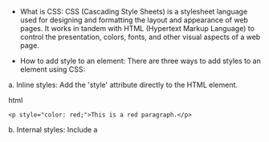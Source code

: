 - What is CSS:
CSS (Cascading Style Sheets) is a stylesheet language used for designing and formatting the layout and appearance of web pages. It works in tandem with HTML (Hypertext Markup Language) to control the presentation, colors, fonts, and other visual aspects of a web page.

- How to add style to an element:
There are three ways to add styles to an element using CSS:

a. Inline styles: Add the 'style' attribute directly to the HTML element.

html
```
<p style="color: red;">This is a red paragraph.</p>
``` 

b. Internal styles: Include a <style> block within the <head> section of the HTML document.

html
```
<head>
  <style>
    p {
      color: red;
    }
  </style>
</head>
```

c. External styles: Create a separate CSS file (e.g., 'styles.css') and link it to your HTML document using the <link> tag within the <head> section.

html
```
<head>
  <link rel="stylesheet" href="styles.css">
</head>
```

- What is a class:
A class in CSS is a reusable identifier that can be applied to multiple HTML elements to apply the same styles. Classes are defined with a period (.) followed by the class name in the CSS file.

css
```
.my-class {
  color: blue;
}
```

In your HTML file, you can apply the class using the 'class' attribute.

html
```
<p class="my-class">This is a blue paragraph.</p>
```

- What is a selector:
A selector in CSS is a pattern that is used to select specific HTML elements and apply styles to them. Selectors can be based on element types (e.g., 'p'), classes (e.g., '.my-class'), IDs (e.g., '#my-id'), attributes (e.g., '[href]'), and more.

- How to compute CSS Specificity Value:
CSS specificity determines the priority of which style rules are applied to an element. It is calculated using a weighted score based on the type of selectors used:

Inline styles: 1,0,0,0
ID selectors: 0,1,0,0
Class, attribute, and pseudo-class selectors: 0,0,1,0
Element and pseudo-element selectors: 0,0,0,1
Add up the values for each selector type in a rule to calculate its specificity. The rule with the highest specificity will be applied to the element.

- What are Box properties in CSS:
Box properties in CSS refer to a set of properties that control the layout and appearance of the rectangular "box" that surrounds every HTML element. These properties include:
Margin: The space outside the border of the element, between the element and its surrounding elements.
Border: The line that surrounds the element, between the padding and margin.
Padding: The space between the content of the element and its border.
Width and Height: The dimensions of the content area of the element.

- How does the browser load a webpage:
When a browser loads a webpage, it performs the following steps:

1. Fetch the HTML document: The browser sends an HTTP request to the web server to retrieve the HTML file.

2. Parse the HTML: The browser reads and parses the HTML code to build a structure called the Document Object Model (DOM).

3. Fetch additional resources: The browser fetches any linked resources, such as CSS files, JavaScript files, and images.

4. Apply CSS styles: The browser applies the CSS styles to the DOM according to the specificity rules and creates a Render Tree.

5. JavaScript execution: The browser executes any JavaScript code in the document, which may manipulate the DOM, modify CSS styles, or perform other actions.

6. Layout: The browser calculates the exact positions and dimensions of each element on the page based on the Render Tree and the CSS box model properties.

7. Painting: The browser draws the elements on the screen, using the layout information and styles.

8. Compositing: The browser combines different layers, such as text, images, and other visual elements, to create the final rendered page displayed to the user.

These steps can occur in parallel or iteratively, as the browser continuously updates the display to reflect changes in the DOM, CSS, or JavaScript.